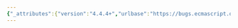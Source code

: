 ```yaml
---
{"_attributes":{"version":"4.4.4+","urlbase":"https://bugs.ecmascript.org/","maintainer":"dherman@mozilla.com"},"bug":{"bug_id":2539,"creation_ts":"2014-02-12 16:47:00 -0800","short_desc":"chapter 20: misc editorial","delta_ts":"2014-06-01 16:32:20 -0700","product":"Draft for 6th Edition","component":"editorial issue","version":"Rev 22: January 20, 2014 Draft","rep_platform":"All","op_sys":"All","bug_status":"RESOLVED","resolution":"FIXED","priority":"Normal","bug_severity":"normal","everconfirmed":true,"reporter":{"uid":"jmdyck","name":"Michael Dyck"},"assigned_to":{"uid":"allen","name":"Allen Wirfs-Brock"},"long_desc":[{"commentid":7273,"comment_count":0,"who":{"uid":"jmdyck","name":"Michael Dyck"},"bug_when":"2014-02-12 16:47:52 -0800","thetext":"----------------------------------------\nIn 20.3.4 \"Properties of the Date Prototype Object\":\n\n20.3.4 / step 1.a:\nLet /n/ be the Number that is the value of /value/'s [[DateValue]] internal slot\n    Delete \"the Number that is\", because it might be undefined.\n\nXXXXXXXXXXXXXXXXXXXXXXXXXXXXXXXXXXXXXXXXXXXXXXXXXXXXXXXXXXXXXXXXXXXXXXXXXXXXXXXX"},{"commentid":8292,"comment_count":1,"who":{"uid":"allen","name":"Allen Wirfs-Brock"},"bug_when":"2014-05-10 08:41:02 -0700","thetext":"fixed in rev25 editor's draft"},{"commentid":8766,"comment_count":2,"who":{"uid":"jmdyck","name":"Michael Dyck"},"bug_when":"2014-06-01 16:32:20 -0700","thetext":"confirmed fixed."}]}}
---
```

